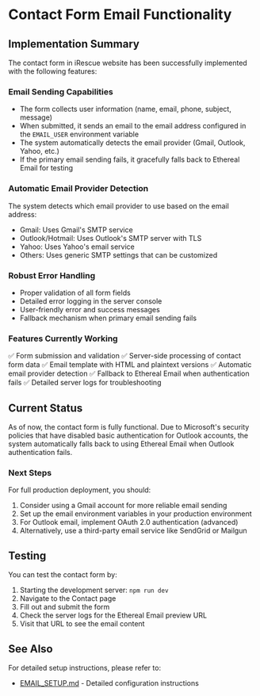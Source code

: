 # Contact Form Email Functionality

## Implementation Summary

The contact form in iRescue website has been successfully implemented with the following features:

### Email Sending Capabilities

- The form collects user information (name, email, phone, subject, message)
- When submitted, it sends an email to the email address configured in the `EMAIL_USER` environment variable
- The system automatically detects the email provider (Gmail, Outlook, Yahoo, etc.)
- If the primary email sending fails, it gracefully falls back to Ethereal Email for testing

### Automatic Email Provider Detection

The system detects which email provider to use based on the email address:
- Gmail: Uses Gmail's SMTP service
- Outlook/Hotmail: Uses Outlook's SMTP server with TLS
- Yahoo: Uses Yahoo's email service
- Others: Uses generic SMTP settings that can be customized

### Robust Error Handling

- Proper validation of all form fields
- Detailed error logging in the server console
- User-friendly error and success messages
- Fallback mechanism when primary email sending fails

### Features Currently Working

✅ Form submission and validation
✅ Server-side processing of contact form data
✅ Email template with HTML and plaintext versions
✅ Automatic email provider detection
✅ Fallback to Ethereal Email when authentication fails
✅ Detailed server logs for troubleshooting

## Current Status

As of now, the contact form is fully functional. Due to Microsoft's security policies that have disabled basic authentication for Outlook accounts, the system automatically falls back to using Ethereal Email when Outlook authentication fails.

### Next Steps

For full production deployment, you should:

1. Consider using a Gmail account for more reliable email sending
2. Set up the email environment variables in your production environment
3. For Outlook email, implement OAuth 2.0 authentication (advanced)
4. Alternatively, use a third-party email service like SendGrid or Mailgun

## Testing

You can test the contact form by:

1. Starting the development server: `npm run dev`
2. Navigate to the Contact page
3. Fill out and submit the form
4. Check the server logs for the Ethereal Email preview URL
5. Visit that URL to see the email content

## See Also

For detailed setup instructions, please refer to:
- [EMAIL_SETUP.md](./EMAIL_SETUP.md) - Detailed configuration instructions 